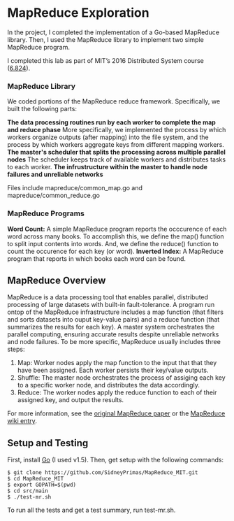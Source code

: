 # MapReduce Exploration
In the project, I completed the implementation of a Go-based MapReduce library. Then, I used the MapReduce library to implement two simple MapReduce program. 

I completed this lab as part of MIT’s 2016 Distributed System course ([6.824](http://nil.csail.mit.edu/6.824/2016/index.html)).

### MapReduce Library
We coded portions of the MapReduce reduce framework. Specifically, we built the following parts: 

**The data processing routines run by each worker to complete the map and reduce phase**
More specifically, we implemented the process by which workers organize outputs (after mapping) into the file system, and the process by which workers aggregate keys from different mapping workers. 
**The master's scheduler that splits the processing across multiple parallel nodes**
The scheduler keeps track of available workers and distributes tasks to each worker. 
**The infrustructure within the master to handle node failures and unreliable networks** 

Files include mapreduce/common_map.go and mapreduce/common_reduce.go

### MapReduce Programs
**Word Count:** A simple MapReduce program reports the occcurence of each word across many books. To accomplish this, we define the map() function to split input contents into words. And, we define the reduce() function to count the occurence for each key (or word). 
**Inverted Index:** A MapReduce program that reports in which books each word can be found. 

## MapReduce Overview
MapReduce is a data processing tool that enables parallel, distributed processing of large datasets with built-in fault-tolerance. A program run ontop of the MapReduce infrastructure includes a map function (that filters and sorts datasets into ouput key-value pairs) and a reduce function (that summarizes the results for each key). A master system orchestrates the parallel computing, ensuring accurate results despite unreliable networks and node failures. To be more specific, MapReduce usually includes three steps: 
1. Map: Worker nodes apply the map function to the input that that they have been assigned. Each worker persists their key/value outputs. 
2. Shuffle: The master node orchestrates the process of assiging each key to a specific worker node, and distributes the data accordingly.
3. Reduce: The worker nodes apply the reduce function to each of their assigned key, and output the results. 

For more information, see the [original MapReduce paper](http://nil.csail.mit.edu/6.824/2016/labs/lab-1.html) or the [MapReduce wiki entry](https://en.wikipedia.org/wiki/MapReduce). 

## Setup and Testing 
First, install [Go](https://golang.org/) (I used v1.5). Then, get setup with the following commands:
```
$ git clone https://github.com/SidneyPrimas/MapReduce_MIT.git
$ cd MapReduce_MIT
$ export GOPATH=$(pwd)
$ cd src/main 
$ ./test-mr.sh
```
To run all the tests and get a test summary, run test-mr.sh. 